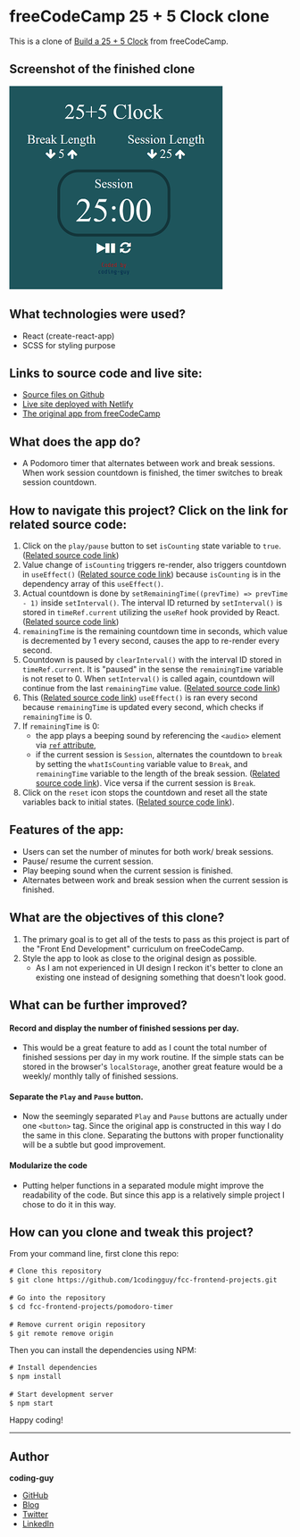 # freeCodeCamp 25 + 5 Clock clone

This is a clone of [Build a 25 + 5 Clock](https://www.freecodecamp.org/learn/front-end-libraries/front-end-libraries-projects/build-a-25--5-clock) from freeCodeCamp.

## Screenshot of the finished clone

![screenshot](./fcc-clock-screenshot.PNG)

## What technologies were used?

- React (create-react-app)
- SCSS for styling purpose

## Links to source code and live site:

- [Source files on Github](https://github.com/1codingguy/fcc-frontend-projects/tree/main/pomodoro-timer)
- [Live site deployed with Netlify](https://fcc-clock.netlify.app/)
- [The original app from freeCodeCamp](https://codepen.io/freeCodeCamp/full/XpKrrW)

## What does the app do?

- A Podomoro timer that alternates between work and break sessions. When work session countdown is finished, the timer switches to break session countdown.

## How to navigate this project? Click on the link for related source code:

1. Click on the `play/pause` button to set `isCounting` state variable to `true`. ([Related source code link](https://github.com/1codingguy/fcc-frontend-projects/blob/main/pomodoro-timer/src/App.js#L59))
2. Value change of `isCounting` triggers re-render, also triggers countdown in `useEffect()` ([Related source code link](https://github.com/1codingguy/fcc-frontend-projects/blob/main/pomodoro-timer/src/App.js#L76)) because `isCounting` is in the dependency array of this `useEffect()`.
3. Actual countdown is done by `setRemainingTime((prevTime) => prevTime - 1)` inside `setInterval()`. The interval ID returned by `setInterval()` is stored in `timeRef.current` utilizing the `useRef` hook provided by React. ([Related source code link](https://github.com/1codingguy/fcc-frontend-projects/blob/main/pomodoro-timer/src/App.js#L77))
4. `remainingTime` is the remaining countdown time in seconds, which value is decremented by 1 every second, causes the app to re-render every second.
5. Countdown is paused by `clearInterval()` with the interval ID stored in `timeRef.current`. It is "paused" in the sense the `remainingTime` variable is not reset to 0. When `setInterval()` is called again, countdown will continue from the last `remainingTime` value. ([Related source code link](https://github.com/1codingguy/fcc-frontend-projects/blob/main/pomodoro-timer/src/App.js#L82))
6. This ([Related source code link](https://github.com/1codingguy/fcc-frontend-projects/blob/main/pomodoro-timer/src/App.js#L102)) `useEffect()` is ran every second because `remainingTime` is updated every second, which checks if `remainingTime` is 0.
7. If `remainingTime` is 0:
   - the app plays a beeping sound by referencing the `<audio>` element via [`ref` attribute](https://github.com/1codingguy/fcc-frontend-projects/blob/main/pomodoro-timer/src/App.js#L161),
   - if the current session is `Session`, alternates the countdown to `break` by setting the `whatIsCounting` variable value to `Break`, and `remainingTime` variable to the length of the break session. ([Related source code link](https://github.com/1codingguy/fcc-frontend-projects/blob/main/pomodoro-timer/src/App.js#L107)). Vice versa if the current session is `Break`.
8. Click on the `reset` icon stops the countdown and reset all the state variables back to initial states. ([Related source code link](https://github.com/1codingguy/fcc-frontend-projects/blob/main/pomodoro-timer/src/App.js#L63)).

## Features of the app:

- Users can set the number of minutes for both work/ break sessions.
- Pause/ resume the current session.
- Play beeping sound when the current session is finished.
- Alternates between work and break session when the current session is finished.

## What are the objectives of this clone?

1. The primary goal is to get all of the tests to pass as this project is part of the "Front End Development" curriculum on freeCodeCamp.
2. Style the app to look as close to the original design as possible.
   - As I am not experienced in UI design I reckon it's better to clone an existing one instead of designing something that doesn't look good.

## What can be further improved?

#### Record and display the number of finished sessions per day.

- This would be a great feature to add as I count the total number of finished sessions per day in my work routine. If the simple stats can be stored in the browser's `localStorage`, another great feature would be a weekly/ monthly tally of finished sessions.

#### Separate the `Play` and `Pause` button.

- Now the seemingly separated `Play` and `Pause` buttons are actually under one `<button>` tag. Since the original app is constructed in this way I do the same in this clone. Separating the buttons with proper functionality will be a subtle but good improvement.

#### Modularize the code

- Putting helper functions in a separated module might improve the readability of the code. But since this app is a relatively simple project I chose to do it in this way.

## How can you clone and tweak this project?

From your command line, first clone this repo:

```
# Clone this repository
$ git clone https://github.com/1codingguy/fcc-frontend-projects.git

# Go into the repository
$ cd fcc-frontend-projects/pomodoro-timer

# Remove current origin repository
$ git remote remove origin

```

Then you can install the dependencies using NPM:

```
# Install dependencies
$ npm install

# Start development server
$ npm start
```

Happy coding!

---

## Author

**coding-guy**

- [GitHub](https://github.com/1codingguy)
- [Blog](https://blog.coding-guy.com/)
- [Twitter](https://twitter.com/1codingguy)
- [LinkedIn](https://www.linkedin.com/in/1codingguy/)
